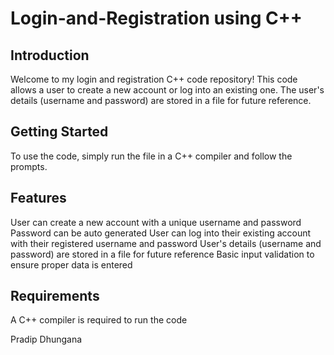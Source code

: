 # Login-and-Registration using C++
## Introduction
Welcome to my login and registration C++ code repository! This code allows a user to create a new account or log into an existing one. The user's details (username and password) are stored in a file for future reference.

## Getting Started
To use the code, simply run the file in a C++ compiler and follow the prompts.

## Features
User can create a new account with a unique username and password
Password can be auto generated
User can log into their existing account with their registered username and password
User's details (username and password) are stored in a file for future reference
Basic input validation to ensure proper data is entered

## Requirements
A C++ compiler is required to run the code

Pradip Dhungana


